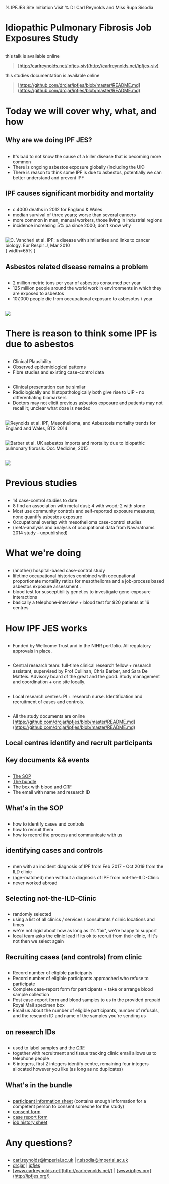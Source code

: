 % IPFJES Site Initiation Visit
% Dr Carl Reynolds and Miss Rupa Sisodia

# Idiopathic Pulmonary Fibrosis Job Exposures Study 


##
this talk is available online 

> [http://carlreynolds.net/ipfjes-siv](http://carlreynolds.net/ipfjes-siv)

this studies documentation is available online

> [https://github.com/drcjar/ipfjes/blob/master/README.md](https://github.com/drcjar/ipfjes/blob/master/README.md)

# Today we will cover why, what, and how

## Why are we doing IPF JES?

##

- It's bad to not know the cause of a killer disease that is becoming more common
- There is ongoing asbestos exposure globally (including the UK) 
- There is reason to think some IPF is due to asbestos, potentially we can better understand and prevent IPF

## IPF causes significant morbidity and mortality

##

- c.4000 deaths in 2012 for England \& Wales
- median survival of three years; worse than several cancers
- more common in men, manual workers, those living in industrial regions
- incidence increasing 5\% pa since 2000; don't know why

## 

![C. Vancheri et al. IPF: a disease with similarities and links to cancer biology. Eur Respir J, Mar 2010](images/ipfcancer.jpeg){ width=65% }

## Asbestos related disease remains a problem

##

- 2 million metric tons per year of asbestos consumed per year
- 125 million people around the world work in environments in which they are exposed to asbestos
- 107,000 people die from occupational exposure to asbesotos / year

## 

![](images/pic11.jpeg)

# There is reason to think some IPF is due to asbestos

## 

- Clinical Plausibility 
- Observed epidemiological patterns
- Fibre studies and existing case-control data

##

- Clinical presentation can be similar
- Radiologically and histopathologically both give rise to UIP - no differentiating biomarkers
- Doctors may not elicit previous asbestos exposure and patients may not recall it; unclear what dose is needed

## 

![Reynolds et al. IPF, Mesothelioma, and Asbestosis mortality trends for England and Wales, BTS 2014](images/pic3.jpeg)

##

![Barber et al. UK asbestos imports and mortality due to idiopathic pulmonary fibrosis. Occ Medicine, 2015](images/pic5.jpeg)

## 

![](images/pic6.jpeg)

# Previous studies 

##

- 14 case-control studies to date 
- 8 find an association with metal dust; 4 with wood; 2 with stone
- Most use community controls and self-reported exposure measures; none quantify asbestos exposure
- Occupational overlap with mesothelioma case-control studies
- (meta-analysis and analysis of occupational data from Navaratnams 2014 study - unpublished)

# What we're doing 

## 

- (another) hospital-based case-control study
- lifetime occupational histories combined with occupational proportionate mortality ratios for mesothelioma and a job-process based asbestos exposure assessment..
- blood test for susceptibility genetics to investigate gene-exposure interactions
- basically a telephone-interview + blood test for 920 patients at 16 centres
  
# How IPF JES works

##

- Funded by Wellcome Trust and in the NIHR portfolio. All regulatory approvals in place.

##

- Central research team: full-time clinical research fellow + research assistant, supervised by Prof Cullinan, Chris Barber, and Sara De Matteis. Advisory board of the great and the good. Study management and coordination + one site locally.

##

- Local research centres: PI + research nurse. Identification and recruitment of cases and controls.

##

- All the study documents are online [https://github.com/drcjar/ipfjes/blob/master/README.md](https://github.com/drcjar/ipfjes/blob/master/README.md)

## Local centres identify and recruit participants

## Key documents && events

##

- [The SOP](https://github.com/drcjar/ipfjes/blob/master/ipfjes-sop.pdf)
- [The bundle](https://github.com/drcjar/ipfjes/blob/master/ipfjes-bundle.pdf)
- The box with blood and [CRF](https://github.com/drcjar/ipfjes/blob/master/ipfjes-crf.pdf)
- The email with name and research ID

## What's in the SOP

##

- how to identify cases and controls
- how to recruit them
- how to record the process and communicate with us

## identifying cases and controls

##

- men with an incident diagnosis of IPF from Feb 2017 - Oct 2019 from the ILD clinic
- (age-matched) men without a diagnosis of IPF from not-the-ILD-Clinic
- never worked abroad

## Selecting not-the-ILD-Clinic

##

- randomly selected 
- using a list of all clinics / services / consultants / clinic locations and times
- we're not rigid about how as long as it's 'fair', we're happy to support
- local team asks the clinic lead if its ok to recruit from their clinic, if it's not then we select again

## Recruiting cases (and controls) from clinic

##
- Record number of eligible participants
- Record number of eligible participants approached who refuse to participate
- Complete case-report form for participants + take or arrange blood sample collection
- Post case-report form and blood samples to us in the provided prepaid Royal Mail specimen box
- Email us about the number of eligible participants, number of refusals, and the research ID and name of the samples you're sending us

## on research IDs

##
- used to label samples and the [CRF](https://github.com/drcjar/ipfjes/blob/master/ipfjes-crf.pdf)
- together with recruitment and tissue tracking clinic email allows us to telephone people
- 6 integers, first 2 integers identify centre, remaining four integers allocated however you like (as long as no duplicates)

## What's in the bundle

##

- [participant information sheet](https://github.com/drcjar/ipfjes/blob/master/ipfjes-pis.pdf) (contains enough information for a competent person to consent someone for the study)
- [consent form](https://github.com/drcjar/ipfjes/blob/master/ipfjes-consent.pdf)
- [case report form](https://github.com/drcjar/ipfjes/blob/master/ipfjes-crf.pdf)
- [job history sheet](https://github.com/drcjar/ipfjes/blob/master/ipfjes-jobs.pdf)

# Any questions?

##

- <carl.reynolds@imperial.ac.uk> | <r.sisodia@imperial.ac.uk>
- [drcjar](https://twitter.com/drcjar) | [ipfjes](https://twitter.com/ipfjes)
- [www.carlreynolds.net](http://carlreynolds.net/) | [www.ipfjes.org](http://ipfjes.org/)



















